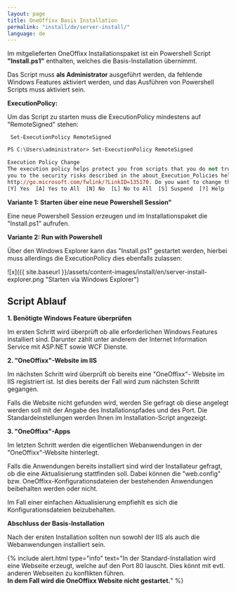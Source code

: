 ```yaml
---
layout: page
title: OneOffixx Basis Installation
permalink: "install/de/server-install/"
language: de
---
```


Im mitgelieferten OneOffixx Installationspaket ist ein Powershell Script __"Install.ps1"__ enthalten, welches die Basis-Installation übernimmt.

Das Script muss __als Administrator__ ausgeführt werden, da fehlende Windows Features aktiviert werden, und das Ausführen von Powershell Scripts muss aktiviert sein. 

__ExecutionPolicy:__

Um das Script zu starten muss die ExecutionPolicy mindestens auf "RemoteSigned" stehen:

     Set-ExecutionPolicy RemoteSigned

```ps
PS C:\Users\administrator> Set-ExecutionPolicy RemoteSigned

Execution Policy Change
The execution policy helps protect you from scripts that you do not trust. Changing the execution policy might expose
you to the security risks described in the about_Execution_Policies help topic at
http://go.microsoft.com/fwlink/?LinkID=135170. Do you want to change the execution policy?
[Y] Yes  [A] Yes to All  [N] No  [L] No to All  [S] Suspend  [?] Help (default is "N"): y
```

__Variante 1: Starten über eine neue Powershell Session"__

Eine neue Powershell Session erzeugen und im Installationspaket die "Install.ps1" aufrufen.

__Variante 2: Run with Powershell__

Über den Windows Explorer kann das "Install.ps1" gestartet werden, hierbei muss allerdings die ExecutionPolicy dies ebenfalls zulassen:

![x]({{ site.baseurl }}/assets/content-images/install/en/server-install-explorer.png "Starten via Windows Explorer")

## Script Ablauf

__1. Benötigte Windows Feature überprüfen__

Im ersten Schritt wird überprüft ob alle erforderlichen Windows Features installiert sind. Darunter zählt unter anderem der Internet Information Service mit ASP.NET sowie WCF Dienste.

__2. "OneOffixx"-Website im IIS__

Im nächsten Schritt wird überprüft ob bereits eine "OneOffixx"- Website im IIS registriert ist. Ist dies bereits der Fall wird zum nächsten Schritt gegangen.

Falls die Website nicht gefunden wird, werden Sie gefragt ob diese angelegt werden soll mit der Angabe des Installationspfades und des Port. Die Standardeinstellungen werden Ihnen im Installation-Script angezeigt.

__3. "OneOffixx"-Apps__

Im letzten Schritt werden die eigentlichen Webanwendungen in der "OneOffixx"-Website hinterlegt.

Falls die Anwendungen bereits installiert sind wird der Installateur gefragt, ob die eine Aktualisierung stattfinden soll. Dabei können die "web.config" bzw. OneOffixx-Konfigurationsdateien der bestehenden Anwendungen
beibehalten werden oder nicht. 

Im Fall einer einfachen Aktualisierung empfiehlt es sich die Konfigurationsdateien beizubehalten.

__Abschluss der Basis-Installation__

Nach der ersten Installation sollten nun sowohl der IIS als auch die Webanwendungen installiert sein.

{% include alert.html type="info" text="In der Standard-Installation wird eine Webseite erzeugt, welche auf den Port 80 lauscht. Dies könnt mit evtl. anderen Webseiten zu konflikten führen. <br/><b>In dem Fall wird die OneOffixx Website nicht gestartet.</b>" %}

